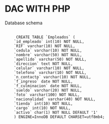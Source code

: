 # DAC WITH PHP

Database schema
<pre>
  <code>
     CREATE TABLE `Empleados` (
    `id_empleado` int(10) NOT NULL,
    `RIF` varchar(10) NOT NULL,
    `cedula` varchar(10) NOT NULL,
    `nombre` varchar(50) NOT NULL,
    `apellido` varchar(50) NOT NULL,
    `direccion` text NOT NULL,
    `celular` varchar(10) NOT NULL,
    `telefono` varchar(10) NOT NULL,
    `n_contactp` varchar(10) NOT NULL,
    `f_ingreso` date NOT NULL,
    `f_culminacion` date NOT NULL,
    `sueldo` varchar(20) NOT NULL,
    `foto` varchar(100) NOT NULL,
    `nacionalidad` varchar(40) NOT NULL,
    `tienda` int(10) NOT NULL,
    `cargo` int(10) NOT NULL,
    `activo` char(1) NOT NULL DEFAULT '1'
    ) ENGINE=InnoDB DEFAULT CHARSET=utf8mb4;
  </code>
</pre>
                
